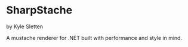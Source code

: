 # SharpStache
by Kyle Sletten

A mustache renderer for .NET built with performance and style in mind.
